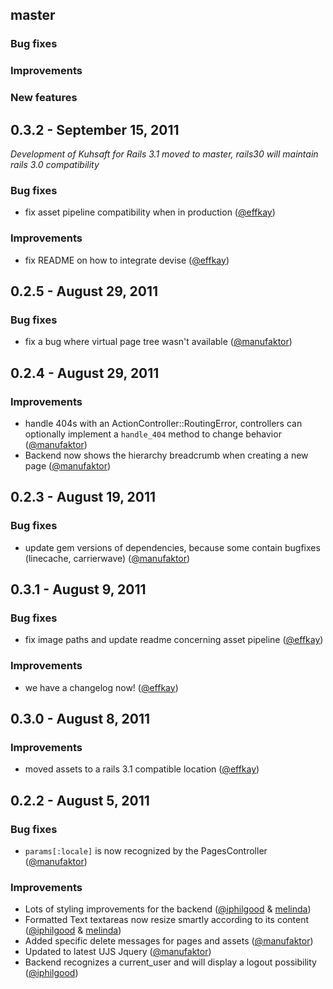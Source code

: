 ## master

### Bug fixes

### Improvements

### New features

## 0.3.2 - September 15, 2011

*Development of Kuhsaft for Rails 3.1 moved to master, rails30 will
maintain rails 3.0 compatibility*

### Bug fixes

- fix asset pipeline compatibility when in production ([@effkay][])

### Improvements

- fix README on how to integrate devise ([@effkay][])


## 0.2.5 - August 29, 2011

### Bug fixes

- fix a bug where virtual page tree wasn't available ([@manufaktor][])

## 0.2.4 - August 29, 2011

### Improvements

- handle 404s with an ActionController::RoutingError, controllers can optionally implement a `handle_404` method to change behavior ([@manufaktor][])
- Backend now shows the hierarchy breadcrumb when creating a new page ([@manufaktor][])

## 0.2.3 - August 19, 2011

### Bug fixes

- update gem versions of dependencies, because some contain bugfixes (linecache, carrierwave) ([@manufaktor][])

## 0.3.1 - August 9, 2011

### Bug fixes

- fix image paths and update readme concerning asset pipeline ([@effkay][])

### Improvements

- we have a changelog now! ([@effkay][])

## 0.3.0 - August 8, 2011

### Improvements

- moved assets to a rails 3.1 compatible location ([@effkay][])

## 0.2.2 - August 5, 2011

### Bug fixes

- `params[:locale]` is now recognized by the PagesController ([@manufaktor][])

### Improvements

- Lots of styling improvements for the backend ([@iphilgood][] & [melinda][])
- Formatted Text textareas now resize smartly according to its content ([@iphilgood][] & [melinda][])
- Added specific delete messages for pages and assets ([@manufaktor][])
- Updated to latest UJS Jquery ([@manufaktor][])
- Backend recognizes a current_user and will display a logout possibility ([@iphilgood][])

[@manufaktor]: https://github.com/manufaktor
[@effkay]: https://github.com/effkay
[@iphilgood]: https://github.com/iphilgood
[@tscholz]: https://github.com/tscholz
[melinda]: http://www.melinda-lini.de/
